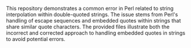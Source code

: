 This repository demonstrates a common error in Perl related to string interpolation within double-quoted strings. The issue stems from Perl's handling of escape sequences and embedded quotes within strings that share similar quote characters.  The provided files illustrate both the incorrect and corrected approach to handling embedded quotes in strings to avoid potential errors.